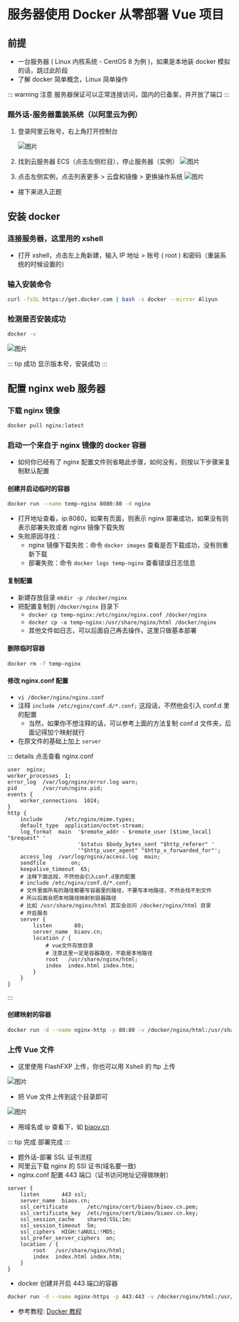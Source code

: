 # 服务器使用 Docker 从零部署 Vue 项目

## 前提

- 一台服务器 ( Linux 内核系统 - CentOS 8 为例 )，如果是本地装 docker 模拟的话，跳过此阶段
- 了解 docker 简单概念，Linux 简单操作

::: warning 注意
服务器保证可以正常连接访问，国内的已备案，并开放了端口
:::

### 题外话-服务器重装系统（以阿里云为例）

1. 登录阿里云账号，右上角打开控制台

   ![图片](https://img-blog.csdnimg.cn/20210422183634269.png)

2. 找到云服务器 ECS（点击左侧栏目），停止服务器（实例）
   ![图片](https://img-blog.csdnimg.cn/20210422183709477.png)
3. 点击左侧实例，点击列表更多 > 云盘和镜像 > 更换操作系统
   ![图片](https://img-blog.csdnimg.cn/20210422183911872.png)

- 接下来进入正题

## 安装 docker

### 连接服务器，这里用的 xshell

- 打开 xshell，点击左上角新建，输入 IP 地址 > 账号 ( root ) 和密码（重装系统的时候设置的）

### 输入安装命令

```sh
curl -fsSL https://get.docker.com | bash -s docker --mirror Aliyun
```

### 检测是否安装成功

```sh
docker -v
```

![图片](https://img-blog.csdnimg.cn/20210422183924446.png#pic_center)

::: tip 成功
显示版本号，安装成功
:::

## 配置 nginx web 服务器

### 下载 nginx 镜像

```sh
docker pull nginx:latest
```

### 启动一个来自于 nginx 镜像的 docker 容器

- 如何你已经有了 nginx 配置文件则省略此步骤，如何没有，则按以下步骤来复制默认配置

#### 创建并启动临时的容器

```sh
docker run --name temp-nginx 8080:80 -d nginx
```

- 打开地址查看，ip:8080，如果有页面，则表示 nginx 部署成功，如果没有则表示部署失败或者 nginx 镜像下载失败
- 失败原因寻找：
  - nginx 镜像下载失败：命令 `docker images` 查看是否下载成功，没有则重新下载
  - 部署失败：命令 `docker logs temp-nginx` 查看错误日志信息

#### 复制配置

- 新建存放目录 `mkdir -p /docker/nginx`
- 把配置复制到 `/docker/nginx` 目录下
  - `docker cp temp-nginx:/etc/nginx/nginx.conf /docker/nginx`
  - `docker cp -a temp-nginx:/usr/share/nginx/html /docker/nginx`
  - 其他文件如日志，可以后面自己再去操作，这里只做基本部署

#### 删除临时容器

```sh
docker rm -f temp-nginx
```

#### 修改 nginx.conf 配置

- `vi /docker/nginx/nginx.conf`
- 注释 `include /etc/nginx/conf.d/*.conf;` 这段话，不然他会引入 conf.d 里的配置
  - 当然，如果你不想注释的话，可以参考上面的方法复制 conf.d 文件夹，后面记得加个映射就行
- 在原文件的基础上加上 `server`

::: details 点击查看 nginx.conf

```ssh-config
user  nginx;
worker_processes  1;
error_log  /var/log/nginx/error.log warn;
pid        /var/run/nginx.pid;
events {
    worker_connections  1024;
}
http {
    include       /etc/nginx/mime.types;
    default_type  application/octet-stream;
    log_format  main  '$remote_addr - $remote_user [$time_local] "$request" '
                      '$status $body_bytes_sent "$http_referer" '
                      '"$http_user_agent" "$http_x_forwarded_for"';
    access_log  /var/log/nginx/access.log  main;
    sendfile        on;
    keepalive_timeout  65;
    # 注释下面这段，不然他会引入conf.d里的配置
    # include /etc/nginx/conf.d/*.conf;
    # 文件里面所有的路径都要写容器里的路径，不要写本地路径，不然会找不到文件
    # 所以后面会把本地路径映射到容器路径
    # 比如 /usr/share/nginx/html 其实会访问 /docker/nginx/html 目录
    # 开启服务
    server {
        listen       80;
        server_name  biaov.cn;
        location / {
            # vue文件存放目录
            # 注意这里一定是容器路径，不能是本地路径
            root   /usr/share/nginx/html;
            index  index.html index.htm;
        }
    }
}
```

:::

#### 创建映射的容器

```sh
docker run -d --name nginx-http -p 80:80 -v /docker/nginx/html:/usr/share/nginx/html -v /docker/nginx/nginx.conf:/etc/nginx/nginx.conf nginx
```

### 上传 Vue 文件

- 这里使用 FlashFXP 上传，你也可以用 Xshell 的 ftp 上传

![图片](https://img-blog.csdnimg.cn/20210422184023959.png)

- 把 Vue 文件上传到这个目录即可

![图片](https://img-blog.csdnimg.cn/20210422184035728.png#pic_center)

- 用域名或 ip 查看下，如 [biaov.cn](https://biaov.cn/)

::: tip 完成
部署完成
:::

- 题外话-部署 SSL 证书流程
- 阿里云下载 nginx 的 SSl 证书(域名要一致)
- nginx.conf 配置 443 端口（证书访问地址记得做映射）

```ssh-config
server {
    listen       443 ssl;
    server_name  biaov.cn;
    ssl_certificate      /etc/nginx/cert/biaov/biaov.cn.pem;
    ssl_certificate_key  /etc/nginx/cert/biaov/biaov.cn.key;
    ssl_session_cache    shared:SSL:1m;
    ssl_session_timeout  5m;
    ssl_ciphers  HIGH:!aNULL:!MD5;
    ssl_prefer_server_ciphers  on;
    location / {
        root   /usr/share/nginx/html;
        index  index.html index.htm;
    }
}
```

- docker 创建并开启 443 端口的容器

```sh
docker run -d --name nginx-https -p 443:443 -v /docker/nginx/html:/usr/share/nginx/html -v /docker/nginx/nginx.conf:/etc/nginx/nginx.conf /docker/nginx/certs:/etc/nginx/cert -v /docker/nginx/config:/etc/nginx/config nginx
```

- 参考教程: [Docker 教程](https://www.runoob.com/docker/docker-tutorial.html)
